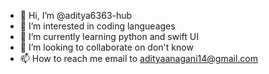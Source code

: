 - 👋 Hi, I’m @aditya6363-hub
- 👀 I’m interested in coding langueages
- 🌱 I’m currently learning python and swift UI
- 💞️ I’m looking to collaborate on don't know
- 📫 How to reach me email to adityaanagani14@gmail.com

<!---
aditya6363-hub/aditya6363-hub is a ✨ special ✨ repository because its `README.md` (this file) appears on your GitHub profile.
You can click the Preview link to take a look at your changes.
--->
